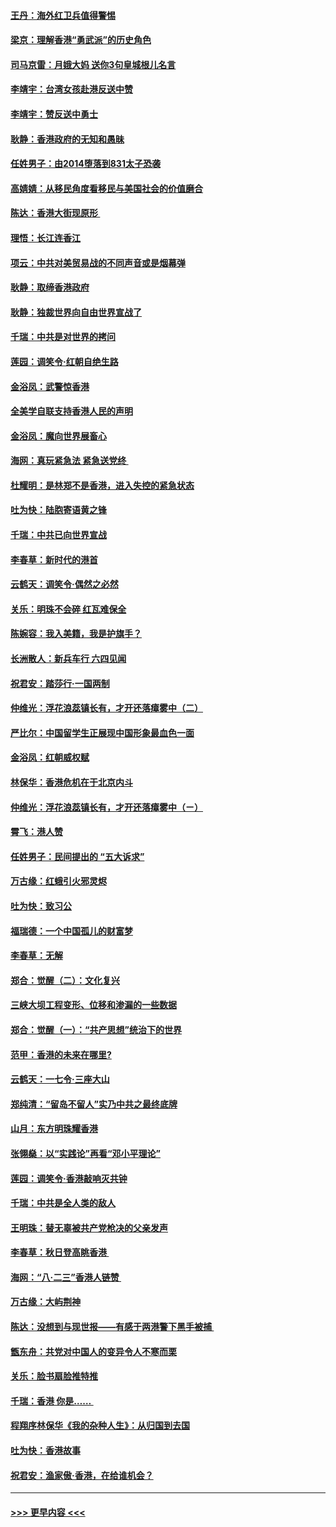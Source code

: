 #### [王丹：海外红卫兵值得警惕](../pages/nsc993/n11498138.md?t=09041833) 
#### [梁京：理解香港“勇武派”的历史角色](../pages/nsc993/n11498006.md?t=09041833) 
#### [司马京雷：月娥大妈  送你3句皇城根儿名言](../pages/nsc993/n11497885.md?t=09041833) 
#### [李靖宇：台湾女孩赴港反送中赞](../pages/nsc993/n11497721.md?t=09041833) 
#### [李靖宇：赞反送中勇士](../pages/nsc993/n11497452.md?t=09041833) 
#### [耿静：香港政府的无知和愚昧](../pages/nsc993/n11494238.md?t=09041833) 
#### [任姓男子：由2014堕落到831太子恐袭](../pages/nsc993/n11496683.md?t=09041833) 
#### [高婧婧：从移民角度看移民与美国社会的价值磨合](../pages/nsc993/n11495757.md?t=09041833) 
#### [陈达：香港大街现原形 ](../pages/nsc993/n11495441.md?t=09041833) 
#### [理悟：长江连香江](../pages/nsc993/n11495377.md?t=09041833) 
#### [项云：中共对美贸易战的不同声音或是烟幕弹](../pages/nsc993/n11494929.md?t=09041833) 
#### [耿静：取缔香港政府](../pages/nsc993/n11494218.md?t=09041833) 
#### [耿静：独裁世界向自由世界宣战了](../pages/nsc993/n11494190.md?t=09041833) 
#### [千瑞：中共是对世界的拷问](../pages/nsc993/n11493021.md?t=09041833) 
#### [莲园：调笑令‧红朝自绝生路](../pages/nsc993/n11493011.md?t=09041833) 
#### [金浴凤：武警惊香港](../pages/nsc993/n11492994.md?t=09041833) 
#### [全美学自联支持香港人民的声明](../pages/nsc993/n11492630.md?t=09041833) 
#### [金浴凤：魔向世界展畜心](../pages/nsc993/n11492599.md?t=09041833) 
#### [海网：真玩紧急法 紧急送党终 ](../pages/nsc993/n11492535.md?t=09041833) 
#### [杜耀明：是林郑不是香港，进入失控的紧急状态](../pages/nsc993/n11491420.md?t=09041833) 
#### [吐为快：陆胞寄语黄之锋](../pages/nsc993/n11491117.md?t=09041833) 
#### [千瑞：中共已向世界宣战](../pages/nsc993/n11490123.md?t=09041833) 
#### [李春草：新时代的港首](../pages/nsc993/n11489864.md?t=09041833) 
#### [云鹤天：调笑令·偶然之必然](../pages/nsc993/n11489701.md?t=09041833) 
#### [关乐：明珠不会碎 红瓦难保全](../pages/nsc993/n11489647.md?t=09041833) 
#### [陈婉容：我入美籍，我是护旗手？](../pages/nsc993/n11487908.md?t=09041833) 
#### [长洲散人：新兵车行 六四见闻](../pages/nsc993/n11487729.md?t=09041833) 
#### [祝君安：踏莎行‧一国两制](../pages/nsc993/n11487699.md?t=09041833) 
#### [仲维光：浮花浪蕊镇长有，才开还落瘴雾中（二）](../pages/nsc993/n11483286.md?t=09041833) 
#### [严比尔：中国留学生正展现中国形象最血色一面](../pages/nsc993/n11485145.md?t=09041833) 
#### [金浴凤：红朝威权赋](../pages/nsc993/n11485191.md?t=09041833) 
#### [林保华：香港危机在于北京内斗](../pages/nsc993/n11484593.md?t=09041833) 
#### [仲维光：浮花浪蕊镇长有，才开还落瘴雾中（ㄧ）](../pages/nsc993/n11483259.md?t=09041833) 
#### [霄飞：港人赞](../pages/nsc993/n11482957.md?t=09041833) 
#### [任姓男子：民间提出的 “五大诉求”](../pages/nsc993/n11482897.md?t=09041833) 
#### [万古缘：红蛾引火邪灵烬](../pages/nsc993/n11482886.md?t=09041833) 
#### [吐为快：致习公](../pages/nsc993/n11482867.md?t=09041833) 
#### [福瑞德：一个中国孤儿的财富梦](../pages/nsc993/n11482817.md?t=09041833) 
#### [李春草：无解](../pages/nsc993/n11482791.md?t=09041833) 
#### [郑合：觉醒（二）：文化复兴](../pages/nsc993/n11478025.md?t=09041833) 
#### [三峡大坝工程变形、位移和渗漏的一些数据](../pages/nsc993/n11478232.md?t=09041833) 
#### [郑合：觉醒（一）：“共产思想”统治下的世界](../pages/nsc993/n11477663.md?t=09041833) 
#### [范甲：香港的未来在哪里?](../pages/nsc993/n11477249.md?t=09041833) 
#### [云鹤天：一七令·三座大山](../pages/nsc993/n11477192.md?t=09041833) 
#### [郑纯清：“留岛不留人”实乃中共之最终底牌](../pages/nsc993/n11476160.md?t=09041833) 
#### [山月：东方明珠耀香港](../pages/nsc993/n11476077.md?t=09041833) 
#### [张翎燊：以“实践论”再看“邓小平理论”](../pages/nsc993/n11475733.md?t=09041833) 
#### [莲园：调笑令‧香港敲响灭共钟](../pages/nsc993/n11475723.md?t=09041833) 
#### [千瑞：中共是全人类的敌人](../pages/nsc993/n11475329.md?t=09041833) 
#### [王明珠：替无辜被共产党枪决的父亲发声](../pages/nsc993/n11474570.md?t=09041833) 
#### [李春草：秋日登高眺香港 ](../pages/nsc993/n11474491.md?t=09041833) 
#### [海网：“八·二三”香港人链赞 ](../pages/nsc993/n11474538.md?t=09041833) 
#### [万古缘：大屿荆神](../pages/nsc993/n11474401.md?t=09041833) 
#### [陈达：没想到与现世报——有感于两港警下黑手被捕 ](../pages/nsc993/n11472557.md?t=09041833) 
#### [甑东舟：共党对中国人的变异令人不寒而栗](../pages/nsc993/n11472496.md?t=09041833) 
#### [关乐：脸书扇脸推特推](../pages/nsc993/n11472488.md?t=09041833) 
#### [千瑞：香港  你是…… ](../pages/nsc993/n11472459.md?t=09041833) 
#### [程翔序林保华《我的杂种人生》：从归国到去国](../pages/nsc993/n11472369.md?t=09041833) 
#### [吐为快：香港故事](../pages/nsc993/n11471931.md?t=09041833) 
#### [祝君安：渔家傲‧香港，在给谁机会？](../pages/nsc993/n11469718.md?t=09041833) 

----
#### [ >>> 更早内容 <<< ](../indexes/nsc993-earlier.md)
